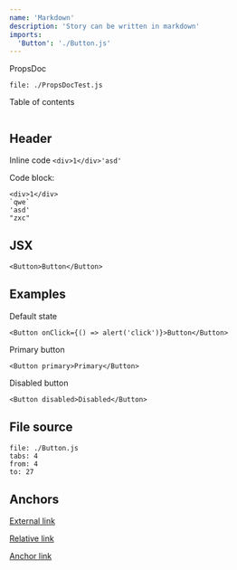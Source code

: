 ```yaml
---
name: 'Markdown'
description: 'Story can be written in markdown'
imports:
  'Button': './Button.js'
---
```


PropsDoc

```@propsdoc
file: ./PropsDocTest.js
```

Table of contents

```@toc
```

## Header

Inline code `<div>1</div>'asd'`

Code block:
```
<div>1</div>
`qwe`
'asd'
"zxc"
```

## JSX

```@render
<Button>Button</Button>
```

## Examples

Default state

```@example
<Button onClick={() => alert('click')}>Button</Button>
```

Primary button

```@example
<Button primary>Primary</Button>
```

Disabled button

```@example
<Button disabled>Disabled</Button>
```

## File source

```@source
file: ./Button.js
tabs: 4
from: 4
to: 27
```

## Anchors

[External link](http://google.com)

[Relative link](/example/props)

[Anchor link](#examples)


